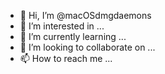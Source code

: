 - 👋 Hi, I’m @macOSdmgdaemons
- 👀 I’m interested in ...
- 🌱 I’m currently learning ...
- 💞️ I’m looking to collaborate on ...
- 📫 How to reach me ...

<!---
macOSdmgdaemons/macOSdmgdaemons is a ✨ special ✨ repository because its `README.md` (this file) appears on your GitHub profile.
You can click the Preview link to take a look at your changes.
--->
